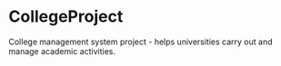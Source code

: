 # CollegeProject
College management system project - helps universities carry out and manage academic activities.
